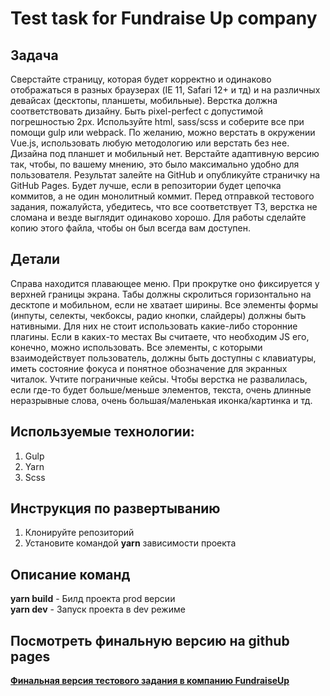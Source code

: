 # Test task for Fundraise Up company

## Задача
Сверстайте страницу, которая будет корректно и одинаково отображаться в разных браузерах (IE 11, Safari 12+ и тд) и на различных девайсах (десктопы, планшеты, мобильные).
Верстка должна соответствовать дизайну. Быть pixel-perfect с допустимой погрешностью 2px.
Используйте html, sass/scss и соберите все при помощи gulp или webpack. По желанию, можно верстать в окружении Vue.js, использовать любую методологию или верстать без нее.
Дизайна под планшет и мобильный нет. Верстайте адаптивную версию так, чтобы, по вашему мнению, это было максимально удобно для пользователя.
Результат залейте на GitHub и опубликуйте страничку на GitHub Pages. Будет лучше, если в репозитории будет цепочка коммитов, а не один монолитный коммит.
Перед отправкой тестового задания, пожалуйста, убедитесь, что все соответствует ТЗ, верстка не сломана и везде выглядит одинаково хорошо.
Для работы сделайте копию этого файла, чтобы он был всегда вам доступен.

## Детали
Справа находится плавающее меню. При прокрутке оно фиксируется у верхней границы экрана.
Табы должны скролиться горизонтально на десктопе и мобильном, если не хватает ширины.
Все элементы формы (инпуты, селекты, чекбоксы, радио кнопки, слайдеры) должны быть нативными. Для них не стоит использовать какие-либо сторонние плагины. Если в каких-то местах Вы считаете, что необходим JS его, конечно, можно использовать.
Все элементы, с которыми взаимодействует пользователь, должны быть доступны с клавиатуры, иметь состояние фокуса и понятное обозначение для экранных читалок.
Учтите пограничные кейсы. Чтобы верстка не развалилась, если где-то будет больше/меньше элементов, текста, очень длинные неразрывные слова, очень большая/маленькая иконка/картинка и тд.

## Используемые технологии:
1. Gulp
2. Yarn
3. Scss

## Инструкция по развертыванию
1. Клонируйте репозиторий  
2. Установите командой **yarn** зависимости проекта

## Описание команд
**yarn build** - Билд проекта prod версии <br>
**yarn dev** - Запуск проекта в dev режиме

## Посмотреть финальную версию на github pages
<a href="https://seuraltimez.github.io/fundraiseup/" target="_blank"><strong>Финальная версия тестового задания в компанию FundraiseUp</strong></a>
